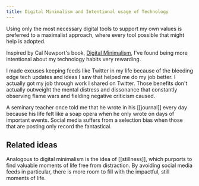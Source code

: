 ```yaml
---
title: Digital Minimalism and Intentional usage of Technology
---
```


Using only the most necessary digital tools to support my own values is preferred to a maximalist approach, where every tool possible that might help is adopted.

Inspired by Cal Newport's book, [Digital Minimalism](https://www.calnewport.com/books/digital-minimalism/), I've found being more intentional about my technology habits very rewarding.

I made excuses keeping feeds like Twitter in my life because of the bleeding edge tech updates and ideas I saw that helped me do my job better. I actually got my job through work I shared on Twitter. Those benefits don't actually outweight the mental distress and dissonance that constantly observing flame wars and fielding negative criticism caused.

A seminary teacher once told me that he wrote in his [[journal]] every day because his life felt like a soap opera when he only wrote on days of important events. Social media suffers from a selection bias when those that are posting only record the fantastical.

## Related ideas

Analogous to digital minimalism is the idea of [[stillness]], which purports to find valuable moments of life free from distraction. By avoiding social media feeds in particular, there is more room to fill with the impactful, still moments of life.
